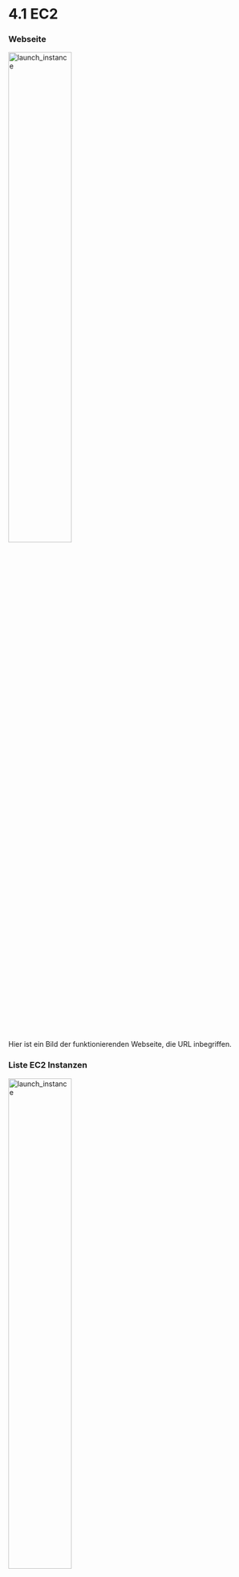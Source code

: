 # 4.1 EC2

### Webseite
<img width=50% height=50% alt="launch_instance" src="https://github.com/user-attachments/assets/61bfc8a3-9463-4d0d-94bb-a6a2c432c66e">

Hier ist ein Bild der funktionierenden Webseite, die URL inbegriffen. 

### Liste EC2 Instanzen
<img width=50% height=50% alt="launch_instance" src="https://github.com/user-attachments/assets/c21064e9-0199-403d-a937-fdc38a6e5963">

Auf diesem Bild sieht man die Web Server Instanz +  die Public IP. 

### Security Groups
<img width=50% height=50% alt="launch_instance" src="https://github.com/user-attachments/assets/05703e3b-cdce-46e3-8fc8-daa96baa2141">

Das ist ein Bild mit den Inbound Regeln. Man muss den Port 80 freischalten, damit jede IP Adresse auf diesen Port gelangen kann. Der Port 80 ist für HTTP Anfragen. Für HTTPS Anfragen wäre der Port 443 aktueller und sicherer. 

# 4.2 S3

### Liste der Buckets
<img width=50% height=50% alt="launch_instance" src="https://github.com/user-attachments/assets/e5831f6e-d574-4705-871a-62d5e8ed10af">

Hier sieht man die Liste der erstellten Buckets. 

### Statische Webseite
<img width=50% height=50% alt="launch_instance" src="https://github.com/user-attachments/assets/d63fc5fe-f328-4765-9a9f-0339c441a8a2">

Hier die funktionierende statische Webseite.

### Objektliste

### Eigenschaften von "Static website hosting"
<img width=50% height=50% alt="launch_instance" src="https://github.com/user-attachments/assets/22fb41b5-3deb-4c64-9f1c-82c16e35d636">

Ein Bild mit den Eigenschaften von Static website hosting. 

